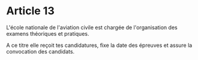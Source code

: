 # Article 13

L'école nationale de l'aviation civile est chargée de l'organisation des examens théoriques et pratiques.

A ce titre elle reçoit tes candidatures, fixe la date des épreuves et assure la convocation des candidats.
